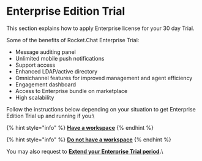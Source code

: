 # Enterprise Edition Trial

This section explains how to apply Enterprise license for your 30 day Trial.

Some of the benefits of Rocket.Chat Enterprise Trial:

* Message auditing panel
* Unlimited mobile push notifications
* Support access
* Enhanced LDAP/active directory
* Omnichannel features for improved management and agent efficiency &#x20;
* Engagement dashboard
* Access to Enterprise bundle on marketplace&#x20;
* High scalability&#x20;

Follow the instructions below depending on your situation to get Enterprise Edition Trial up and running if you:\


{% hint style="info" %}
[**Have a workspace**](has-workspace.md)
{% endhint %}

{% hint style="info" %}
[**Do not have a workspace**](does-not-have-a-workspace.md)&#x20;
{% endhint %}

You may also request to [**Extend your Enterprise Trial period**](extending-trial.md)**.**\
